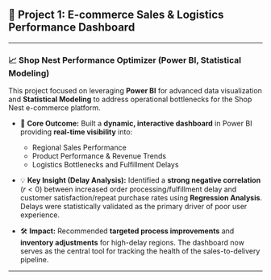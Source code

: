 ## 🚀 Project 1: E-commerce Sales & Logistics Performance Dashboard

---

### 📈 Shop Nest Performance Optimizer (Power BI, Statistical Modeling)

This project focused on leveraging **Power BI** for advanced data visualization and **Statistical Modeling** to address operational bottlenecks for the Shop Nest e-commerce platform.

* 🎯 **Core Outcome:** Built a **dynamic, interactive dashboard** in Power BI providing **real-time visibility** into:
    * Regional Sales Performance
    * Product Performance & Revenue Trends
    * Logistics Bottlenecks and Fulfillment Delays

* 💡 **Key Insight (Delay Analysis):** Identified a **strong negative correlation** ($r < 0$) between increased order processing/fulfillment delay and customer satisfaction/repeat purchase rates using **Regression Analysis**. Delays were statistically validated as the primary driver of poor user experience.

* 🛠️ **Impact:** Recommended **targeted process improvements** and **inventory adjustments** for high-delay regions. The dashboard now serves as the central tool for tracking the health of the sales-to-delivery pipeline.

---

